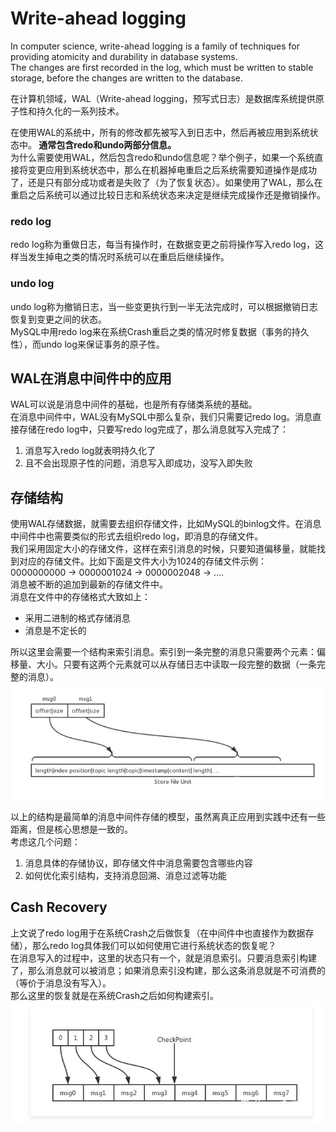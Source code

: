 # Write-ahead logging   

In computer science, write-ahead logging is a family of techniques for providing atomicity and durability in database systems.    
The changes are first recorded in the log, which must be written to stable storage, before the changes are written to the database.    

在计算机领域，WAL（Write-ahead logging，预写式日志）是数据库系统提供原子性和持久化的一系列技术。    

在使用WAL的系统中，所有的修改都先被写入到日志中，然后再被应用到系统状态中。<b> 通常包含redo和undo两部分信息。</b>         
为什么需要使用WAL，然后包含redo和undo信息呢？举个例子，如果一个系统直接将变更应用到系统状态中，那么在机器掉电重启之后系统需要知道操作是成功了，还是只有部分成功或者是失败了（为了恢复状态）。如果使用了WAL，那么在重启之后系统可以通过比较日志和系统状态来决定是继续完成操作还是撤销操作。       

### redo log    
redo log称为重做日志，每当有操作时，在数据变更之前将操作写入redo log，这样当发生掉电之类的情况时系统可以在重启后继续操作。

### undo log    
undo log称为撤销日志，当一些变更执行到一半无法完成时，可以根据撤销日志恢复到变更之间的状态。   
MySQL中用redo log来在系统Crash重启之类的情况时修复数据（事务的持久性），而undo log来保证事务的原子性。    

## WAL在消息中间件中的应用
WAL可以说是消息中间件的基础，也是所有存储类系统的基础。    
在消息中间件中，WAL没有MySQL中那么复杂，我们只需要记redo log。消息直接存储在redo log中，只要写redo log完成了，那么消息就写入完成了：    
1. 消息写入redo log就表明持久化了    
2. 且不会出现原子性的问题，消息写入即成功，没写入即失败     

## 存储结构    
使用WAL存储数据，就需要去组织存储文件，比如MySQL的binlog文件。在消息中间件中也需要类似的形式去组织redo log，即消息的存储文件。   
我们采用固定大小的存储文件，这样在索引消息的时候，只要知道偏移量，就能找到对应的存储文件。比如下面是文件大小为1024的存储文件示例：    
0000000000 -> 0000001024 -> 0000002048 -> ....     
消息被不断的追加到最新的存储文件中。     
消息在文件中的存储格式大致如上：    
* 采用二进制的格式存储消息    
* 消息是不定长的    

所以这里会需要一个结构来索引消息。索引到一条完整的消息只需要两个元素：偏移量、大小。只要有这两个元素就可以从存储日志中读取一段完整的数据（一条完整的消息）。     
![2elements](https://github.com/zhou-1/State-Of-Art-Researches/blob/master/WAL/img/WAL-2Elements.JPG)     

以上的结构是最简单的消息中间件存储的模型，虽然离真正应用到实践中还有一些距离，但是核心思想是一致的。   
考虑这几个问题：    
1. 消息具体的存储协议，即存储文件中消息需要包含哪些内容    
2. 如何优化索引结构，支持消息回溯、消息过滤等功能     


## Cash Recovery    
上文说了redo log用于在系统Crash之后做恢复（在中间件中也直接作为数据存储），那么redo log具体我们可以如何使用它进行系统状态的恢复呢？     
在消息写入的过程中，这里的状态只有一个，就是消息索引。只要消息索引构建了，那么消息就可以被消息；如果消息索引没构建，那么这条消息就是不可消费的（等价于消息没有写入）。    
那么这里的恢复就是在系统Crash之后如何构建索引。     
![CR](img/WAL-CR.JPG)     














